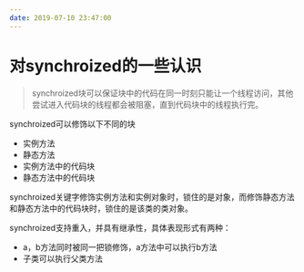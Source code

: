 ```yaml
---
date: 2019-07-10 23:47:00
---
```


# 对synchroized的一些认识

> synchroized块可以保证块中的代码在同一时刻只能让一个线程访问，其他尝试进入代码块的线程都会被阻塞，直到代码块中的线程执行完。

synchroized可以修饰以下不同的块

- 实例方法
- 静态方法
- 实例方法中的代码块
- 静态方法中的代码块

synchroized关键字修饰实例方法和实例对象时，锁住的是对象，而修饰静态方法和静态方法中的代码块时，锁住的是该类的类对象。



synchroized支持重入，并具有继承性，具体表现形式有两种：

- a，b方法同时被同一把锁修饰，a方法中可以执行b方法
- 子类可以执行父类方法

